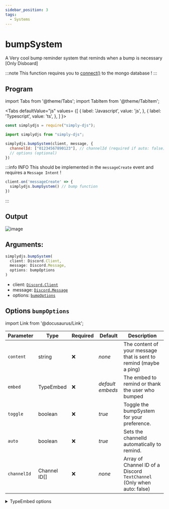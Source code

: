 ```yaml
---
sidebar_position: 3
tags:
  - Systems
---
```


# bumpSystem

A Very cool bump reminder system that reminds when a bump is necessary
[Only Disboard]

:::note
This function requires you to [connect()](/docs/General/connect) to the mongo database !
:::

## Program

import Tabs from '@theme/Tabs';
import TabItem from '@theme/TabItem';

<Tabs
  defaultValue="js"
  values= {[
    { label: 'Javascript', value: 'js', },
    { label: 'Typescript', value: 'ts', },
  ]
}>
<TabItem value="js">

```js
const simplydjs = require("simply-djs");
```

</TabItem>

<TabItem value="ts">

```ts
import simplydjs from "simply-djs";
```

</TabItem>

</Tabs>

```js
simplydjs.bumpSystem(client, message, {
  channelId: ["01234567890123"], // channelId (required if auto: false)
  // options (optional)
})
```


:::info INFO
This should be implemented in the `messageCreate` event and requires a `Message Intent` !

```js
client.on('messageCreate' => {
  simplydjs.bumpSystem() // bump function
})
```
:::


## Output

![image](https://user-images.githubusercontent.com/71836991/137742616-05fc1330-aeef-4f40-9031-1d81e93ff705.png)

## Arguments:
```ts
simplydjs.bumpSystem(
  client: Discord.Client,
  message: Discord.Message,
  options: bumpOptions
)
```

- client: [`Discord.Client`](https://discord.js.org/#/docs/discord.js/stable/class/Client)
- message: [`Discord.Message`](https://discord.js.org/#/docs/discord.js/stable/class/Message)
- options: [`bumpOptions`](#options-bumpoptions)

## Options `bumpOptions`

import Link from '@docusaurus/Link';

| Parameter | Type | Required | Default    | Description |
| --------- | ----- | -------- | -------- | ---------- |
| `content` | <Link to="https://developer.mozilla.org/en-US/docs/Web/JavaScript/Reference/Global_Objects/String">string</Link>       | ❌        | _none_     | The content of your message that is sent to remind (maybe a ping) |
| `embed` | <Link to="#typeembed">TypeEmbed</Link>       | ❌        | _default embeds_     | The embed to remind or thank the user who bumped |
| `toggle` | <Link to="https://developer.mozilla.org/en-US/docs/Web/JavaScript/Reference/Global_Objects/Boolean">boolean</Link>       | ❌        | _true_     | Toggle the bumpSystem for your preference. |
| `auto` | <Link to="https://developer.mozilla.org/en-US/docs/Web/JavaScript/Reference/Global_Objects/Boolean">boolean</Link>       | ❌        | _true_     | Sets the channelId automatically to remind. |
| `channelId`       | <Link to="https://discord.js.org/#/docs/discord.js/stable/class/Channel?scrollTo=id">Channel ID[]</Link>       | ❌        | _none_     | Array of Channel ID of a Discord `TextChannel` (Only when auto: false)   |

<details style={{border: '0px solid'}}>
  <summary>TypeEmbed options</summary>

## `TypeEmbed`

| Parameter      | Type                                                                                                                       | Description                                   |
| ------------ | -------------------------------------------------------------------------------------------------------------------------- | ---------------------------------------------------- |
| `thankEmb`        | <Link to="https://discord.js.org/#/docs/discord.js/stable/class/MessageEmbed">MessageEmbed</Link> |  The embed sent to thank the user who bumped the server   |
| `bumpEmb`        | <Link to="https://discord.js.org/#/docs/discord.js/stable/class/MessageEmbed">MessageEmbed</Link> |  The embed sent to remind others to bump the server   |

</details>
